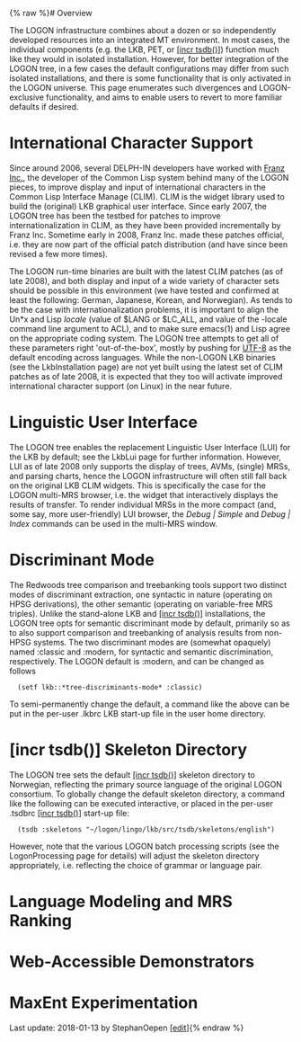 {% raw %}# Overview

The LOGON infrastructure combines about a dozen or so independently
developed resources into an integrated MT environment. In most cases,
the individual components (e.g. the LKB, PET, or [\[incr
tsdb()\]](http://www.delph-in.net/itsdb)) function much like they would
in isolated installation. However, for better integration of the LOGON
tree, in a few cases the default configurations may differ from such
isolated installations, and there is some functionality that is only
activated in the LOGON universe. This page enumerates such divergences
and LOGON-exclusive functionality, and aims to enable users to revert to
more familiar defaults if desired.

# International Character Support

Since around 2006, several DELPH-IN developers have worked with [Franz
Inc.](http://www.franz.com), the developer of the Common Lisp system
behind many of the LOGON pieces, to improve display and input of
international characters in the Common Lisp Interface Manage (CLIM).
CLIM is the widget library used to build the (original) LKB graphical
user interface. Since early 2007, the LOGON tree has been the testbed
for patches to improve internationalization in CLIM, as they have been
provided incrementally by Franz Inc. Sometime early in 2008, Franz Inc.
made these patches official, i.e. they are now part of the official
patch distribution (and have since been revised a few more times).

The LOGON run-time binaries are built with the latest CLIM patches (as
of late 2008), and both display and input of a wide variety of character
sets should be possible in this environment (we have tested and
confirmed at least the following: German, Japanese, Korean, and
Norwegian). As tends to be the case with internationalization problems,
it is important to align the Un\*x and Lisp *locale* (value of $LANG or
$LC\_ALL, and value of the -locale command line argument to ACL), and to
make sure emacs(1) and Lisp agree on the appropriate coding system. The
LOGON tree attempts to get all of these parameters right
'out-of-the-box', mostly by pushing for
[UTF-8](http://www.cl.cam.ac.uk/~mgk25/unicode.html) as the default
encoding across languages. While the non-LOGON LKB binaries (see the
LkbInstallation page) are not yet built using the
latest set of CLIM patches as of late 2008, it is expected that they too
will activate improved international character support (on Linux) in the
near future.

# Linguistic User Interface

The LOGON tree enables the replacement Linguistic User Interface (LUI)
for the LKB by default; see the LkbLui page for further
information. However, LUI as of late 2008 only supports the display of
trees, AVMs, (single) MRSs, and parsing charts, hence the LOGON
infrastructure will often still fall back on the original LKB CLIM
widgets. This is specifically the case for the LOGON multi-MRS browser,
i.e. the widget that interactively displays the results of transfer. To
render individual MRSs in the more compact (and, some say, more
user-friendly) LUI browser, the *Debug \| Simple* and *Debug \| Index*
commands can be used in the multi-MRS window.

# Discriminant Mode

The Redwoods tree comparison and treebanking tools support two distinct
modes of discriminant extraction, one syntactic in nature (operating on
HPSG derivations), the other semantic (operating on variable-free MRS
triples). Unlike the stand-alone LKB and [\[incr
tsdb()\]](http://www.delph-in.net/itsdb) installations, the LOGON tree
opts for semantic discriminant mode by default, primarily so as to also
support comparison and treebanking of analysis results from non-HPSG
systems. The two discriminant modes are (somewhat opaquely) named
:classic and :modern, for syntactic and semantic discrimination,
respectively. The LOGON default is :modern, and can be changed as
follows

      (setf lkb::*tree-discriminants-mode* :classic)

To semi-permanently change the default, a command like the above can be
put in the per-user .lkbrc LKB start-up file in the user home directory.

# \[incr tsdb()\] Skeleton Directory

The LOGON tree sets the default [\[incr
tsdb()\]](http://www.delph-in.net/itsdb) skeleton directory to
Norwegian, reflecting the primary source language of the original LOGON
consortium. To globally change the default skeleton directory, a command
like the following can be executed interactive, or placed in the
per-user .tsdbrc [\[incr tsdb()\]](http://www.delph-in.net/itsdb)
start-up file:

      (tsdb :skeletons "~/logon/lingo/lkb/src/tsdb/skeletons/english")

However, note that the various LOGON batch processing scripts (see the
LogonProcessing page for details) will adjust the
skeleton directory appropriately, i.e. reflecting the choice of grammar
or language pair.

# Language Modeling and MRS Ranking

# Web-Accessible Demonstrators

# MaxEnt Experimentation

Last update: 2018-01-13 by StephanOepen [[edit](https://github.com/delph-in/docs/wiki/LogonIdiosyncrasies/_edit)]{% endraw %}